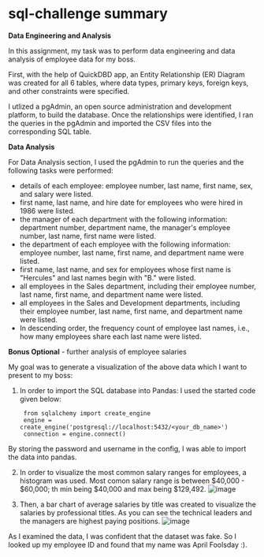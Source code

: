 # sql-challenge summary
**Data Engineering and Analysis**

In this assignment, my task was to perform data engineering and data analysis of employee data for my boss.

First,  with the help of QuickDBD app, an Entity Relationship (ER) Diagram was created for all 6 tables, where data types, primary keys, foreign keys, and other constraints were specified.

I utlized a pgAdmin, an open source administration and development platform, to build the database. Once the relationships were identified, I ran the queries in the pgAdmin and imported the CSV files into the corresponding SQL table. 

**Data Analysis**

For Data Analysis section, I used the pgAdmin to run the queries and the following tasks were performed:
- details of each employee: employee number, last name, first name, sex, and salary were listed.
- first name, last name, and hire date for employees who were hired in 1986 were listed.
- the manager of each department with the following information: department number, department name, the manager's employee number, last name, first name were listed.
- the department of each employee with the following information: employee number, last name, first name, and department name were listed.
- first name, last name, and sex for employees whose first name is "Hercules" and last names begin with "B." were listed.
- all employees in the Sales department, including their employee number, last name, first name, and department name were listed.
- all employees in the Sales and Development departments, including their employee number, last name, first name, and department name were listed.
- In descending order, the frequency count of employee last names, i.e., how many employees share each last name were listed.

**Bonus Optional** - further analysis of employee salaries


My goal was to generate a visualization of the above data which I want to present to my boss:

1. In order to import the SQL database into Pandas: I used the started code given below:

        from sqlalchemy import create_engine
        engine = create_engine('postgresql://localhost:5432/<your_db_name>')
        connection = engine.connect()

By storing the password and username in the config, I was able to import the data into pandas.

2. In order to visualize the most common salary ranges for employees, a histogram was used. Most comon salary range is between $40,000 - $60,000; th min being $40,000 and max being $129,492.
![image](https://user-images.githubusercontent.com/84043141/128399604-05b22b29-80b3-4e8e-a0a2-59569309c9e4.png)


3. Then, a bar chart of average salaries by title was created to visualize the salaries by professional titles. As you can see the technical leaders and the managers are highest paying positions.
![image](https://user-images.githubusercontent.com/84043141/128399580-fd73b610-6d71-4401-8318-bb1deff7dabb.png)

As I examined the data, I was confident that the dataset was fake. So I looked up my employee ID and found that my name was April Foolsday :). 
